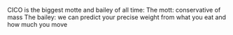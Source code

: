 CICO is the biggest motte and bailey of all time: The mott: conservative of mass The bailey: we can predict your precise weight from what you eat and how much you move

